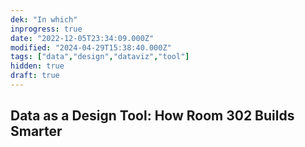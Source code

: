 ```yaml
---
dek: "In which"
inprogress: true
date: "2022-12-05T23:34:09.000Z"
modified: "2024-04-29T15:38:40.000Z"
tags: ["data","design","dataviz","tool"]
hidden: true
draft: true
---
```

## Data as a Design Tool: How Room 302 Builds Smarter
